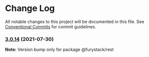 # Change Log

All notable changes to this project will be documented in this file.
See [Conventional Commits](https://conventionalcommits.org) for commit guidelines.

### [3.0.14](https://github.com/furystack/furystack/compare/@furystack/rest@1.3.2...@furystack/rest@3.0.14) (2021-07-30)

**Note:** Version bump only for package @furystack/rest

